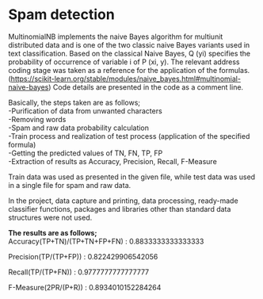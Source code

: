 # Spam detection
 
MultinomialNB implements the naive Bayes algorithm for multiunit distributed data and is one of the two classic naive Bayes variants used in text classification.
Based on the classical Naive Bayes, Q (yi) specifies the probability of occurrence of variable i of P (xi, y). The relevant address coding stage was taken as a reference for the application of the formulas. (https://scikit-learn.org/stable/modules/naive_bayes.html#multinomial-naive-bayes)
Code details are presented in the code as a comment line.<br>

Basically, the steps taken are as follows;<br>
-Purification of data from unwanted characters<br>
-Removing words<br>
-Spam and raw data probability calculation<br>
-Train process and realization of test process (application of the specified formula)<br>
-Getting the predicted values of TN, FN, TP, FP<br>
-Extraction of results as Accuracy, Precision, Recall, F-Measure<br>

Train data was used as presented in the given file, while test data was used in a single file for spam and raw data.<br>

In the project, data capture and printing, data processing, ready-made classifier functions, packages and libraries other than standard data structures were not used.<br>

<b>The results are as follows;<br></b>
Accuracy(TP+TN)/(TP+TN+FP+FN) : 0.8833333333333333

Precision(TP/(TP+FP)) : 0.822429906542056

Recall(TP/(TP+FN)) : 0.9777777777777777

F-Measure(2PR/(P+R)) : 0.8934010152284264

